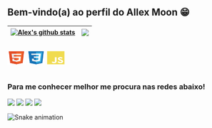 ## Bem-vindo(a) ao perfil do Allex Moon 😁

| <a href="https://github.com/allexmoon"><img align="center" src="https://github-readme-stats.vercel.app/api?username=allexmoon&show_icons=true&theme=tokyonight&include_all_commits=true&hide_border=true&count_private=true" alt="Alex's github stats" /></a> | <a href="https://github.com/allexmoons"><img height="180em" align="center" src="https://github-readme-stats.vercel.app/api/top-langs/?username=allexmoon&layout=compact&theme=tokyonight&&langs_count=10hide_border=true" /></a> |
| ------------- | ------------- |


<br />


 <div>
  <div style="display: inline_block">
  <code><img align="center" alt="HTML" height="30" width="40" src="https://raw.githubusercontent.com/devicons/devicon/master/icons/html5/html5-original.svg"></code>
  <code><img align="center" alt="CSS" height="30" width="40" src="https://raw.githubusercontent.com/devicons/devicon/master/icons/css3/css3-original.svg"></code>
  <code><img align="center" alt="Js" height="30" width="40" src="https://raw.githubusercontent.com/devicons/devicon/master/icons/javascript/javascript-plain.svg"></code>
 </div>
 

 <br />
 
  ### Para me conhecer melhor me procura nas redes abaixo!
 
<div> 
  <a href="https://instagram.com/allexmoon" target="_blank"><img src="https://img.shields.io/badge/-Instagram-%23E4405F?style=for-the-badge&logo=instagram&logoColor=white" target="_blank"></a>
 <a href="https://discord.gg/5DVhGKVf4h" target="_blank"><img src="https://img.shields.io/badge/Discord-7289DA?style=for-the-badge&logo=discord&logoColor=white" target="_blank"></a> 
  <a href = "mailto:allexhjp@gmail.com"><img src="https://img.shields.io/badge/-Gmail-%23333?style=for-the-badge&logo=gmail&logoColor=white" target="_blank"></a>
  <a href="https://www.linkedin.com/in/allexmoon" target="_blank"><img src="https://img.shields.io/badge/-LinkedIn-%230077B5?style=for-the-badge&logo=linkedin&logoColor=white" target="_blank"></a> 
 
![Snake animation](https://github.com/allexmoon/allexmoon/blob/output/github-contribution-grid-snake.svg)

</div>
